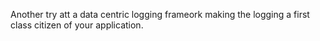 Another try att a data centric logging frameork making the logging a first class citizen of your application.